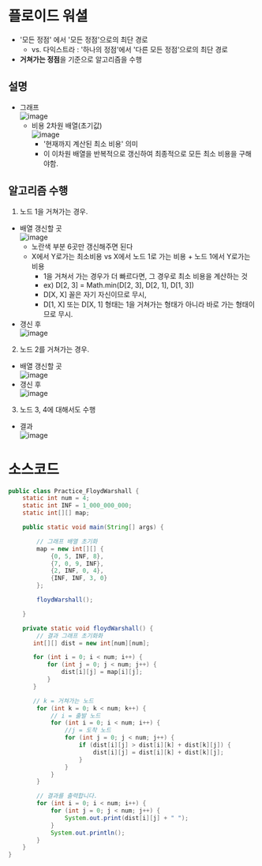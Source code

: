 # 플로이드 워셜
* '모든 정점' 에서 '모든 정점'으로의 최단 경로
  - vs. 다익스트라 : '하나의 정점'에서 '다른 모든 정점'으로의 최단 경로
* **거쳐가는 정점**을 기준으로 알고리즘을 수행

## 설명
* 그래프  
  ![image](https://github.com/TannyKim/TIL/assets/98008421/a53333f8-472a-4cfa-97fa-35423059db35)
  - 비용 2차원 배열(초기값)  
    ![image](https://github.com/TannyKim/TIL/assets/98008421/ef647f32-57ab-4a7f-b6b0-08c639bf3302)
    + '현재까지 계산된 최소 비용' 의미
    + 이 이차원 배열을 반복적으로 갱신하여 최종적으로 모든 최소 비용을 구해야함.
## 알고리즘 수행
1. 노드 1을 거쳐가는 경우.
* 배열 갱신할 곳  
  ![image](https://github.com/TannyKim/TIL/assets/98008421/d1936c30-39ef-4a36-a2cd-3f84e016fba2)
  - 노란색 부분 6곳만 갱신해주면 된다
  - X에서 Y로가는 최소비용 vs X에서 노드 1로 가는 비용 + 노드 1에서 Y로가는 비용
    + 1을 거쳐서 가는 경우가 더 빠르다면, 그 경우로 최소 비용을 계산하는 것
    + ex) D[2, 3] = Math.min(D[2, 3], D[2, 1], D[1, 3])
    + D[X, X] 꼴은 자기 자신이므로 무시,
    + D[1, X] 또는 D[X, 1] 형태는 1을 거쳐가는 형태가 아니라 바로 가는 형태이므로 무시.
* 갱신 후  
  ![image](https://github.com/TannyKim/TIL/assets/98008421/de202063-fc11-46b6-a993-8d1dbb70a9fc)

2. 노드 2를 거쳐가는 경우.
* 배열 갱신할 곳  
  ![image](https://github.com/TannyKim/TIL/assets/98008421/009b38cb-4ee4-4a85-88e2-e9a8e991b4d0)
* 갱신 후  
  ![image](https://github.com/TannyKim/TIL/assets/98008421/6654aae1-015b-4b0c-bf6f-9ad6b10a5764)
  
3. 노드 3, 4에 대해서도 수행
* 결과  
  ![image](https://github.com/TannyKim/TIL/assets/98008421/ad3c2a17-bb86-461d-a14a-d3c5bc2cd085)

# 소스코드

```java
public class Practice_FloydWarshall {
    static int num = 4;
    static int INF = 1_000_000_000;
    static int[][] map;

    public static void main(String[] args) {

        // 그래프 배열 초기화
        map = new int[][] {
            {0, 5, INF, 8},
            {7, 0, 9, INF},
            {2, INF, 0, 4},
            {INF, INF, 3, 0}
        };

        floydWarshall();

    }

    private static void floydWarshall() {
        // 결과 그래프 초기화화
       int[][] dist = new int[num][num];

       for (int i = 0; i < num; i++) {
           for (int j = 0; j < num; j++) {
               dist[i][j] = map[i][j];
           }
       }

       // k = 거쳐가는 노드
        for (int k = 0; k < num; k++) {
            // i = 출발 노드
            for (int i = 0; i < num; i++) {
                //j = 도착 노드
                for (int j = 0; j < num; j++) {
                    if (dist[i][j] > dist[i][k] + dist[k][j]) {
                        dist[i][j] = dist[i][k] + dist[k][j];
                    }
                }
            }
        }

        // 결과를 출력합니다.
        for (int i = 0; i < num; i++) {
            for (int j = 0; j < num; j++) {
                System.out.print(dist[i][j] + " ");
            }
            System.out.println();
        }
    }
}
```
